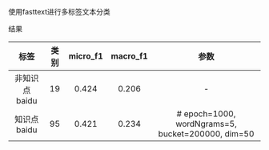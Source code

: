 使用fasttext进行多标签文本分类

结果  

|标签|类别|micro_f1|macro_f1|参数|
|:--:|:--:|:--:|:--:|:--:|
|非知识点baidu | 19 | 0.424 | 0.206| - |
|知识点baidu | 95 | 0.421 | 0.234| # epoch=1000, wordNgrams=5, bucket=200000, dim=50|